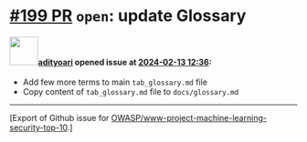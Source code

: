 # [\#199 PR](https://github.com/OWASP/www-project-machine-learning-security-top-10/pull/199) `open`: update Glossary

#### <img src="https://avatars.githubusercontent.com/u/28642576?u=b589501ee0e842e7c3351fe3e6368108d6b79af1&v=4" width="50">[adityoari](https://github.com/adityoari) opened issue at [2024-02-13 12:36](https://github.com/OWASP/www-project-machine-learning-security-top-10/pull/199):

- Add few more terms to main `tab_glossary.md` file
- Copy content of `tab_glossary.md` file to `docs/glossary.md`





-------------------------------------------------------------------------------



[Export of Github issue for [OWASP/www-project-machine-learning-security-top-10](https://github.com/OWASP/www-project-machine-learning-security-top-10).]
